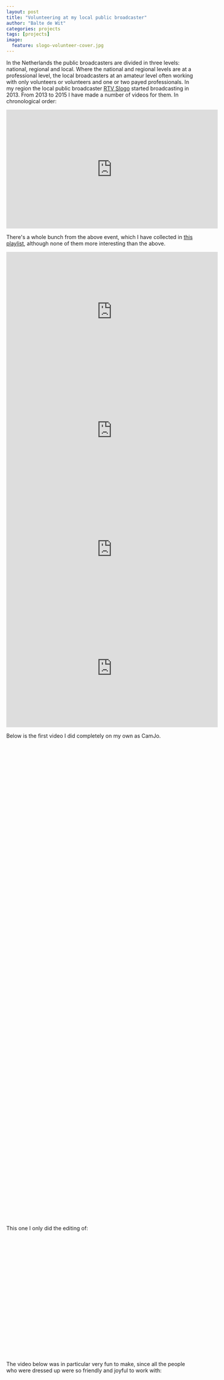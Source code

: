 ```yaml
---
layout: post
title: "Volunteering at my local public broadcaster"
author: "Balte de Wit"
categories: projects
tags: [projects]
image:
  feature: slogo-volunteer-cover.jpg
---
```


In the Netherlands the public broadcasters are divided in three levels: national, regional and local. Where the national and regional levels are at a professional level, the local broadcasters at an amateur level often working with only volunteers or volunteers and one or two payed professionals. In my region the local public broadcaster [RTV Slogo](http://rtvslogo.nl) started broadcasting in 2013. From 2013 to 2015 I have made a number of videos for them. In chronological order:

<iframe width="560" height="315" src="https://www.youtube-nocookie.com/embed/VsxY9FsaBfA" frameborder="0" gesture="media" allow="encrypted-media" allowfullscreen></iframe>

There's a whole bunch from the above event, which I have collected in [this playlist](https://www.youtube.com/playlist?list=PLPHGc_loh5M0pW8opXOuvsaaTTFVLNkpH), although none of them more interesting than the above.

<iframe width="560" height="315" src="https://www.youtube-nocookie.com/embed/z8AfIJp1dR4" frameborder="0" gesture="media" allow="encrypted-media" allowfullscreen></iframe>

<iframe width="560" height="315" src="https://www.youtube-nocookie.com/embed/9iWxOCVG4ak" frameborder="0" gesture="media" allow="encrypted-media" allowfullscreen></iframe>

<iframe width="560" height="315" src="https://www.youtube-nocookie.com/embed/09ZKJRmM6tA" frameborder="0" gesture="media" allow="encrypted-media" allowfullscreen></iframe>

<iframe width="560" height="315" src="https://www.youtube-nocookie.com/embed/AdAy1J2VjJw" frameborder="0" gesture="media" allow="encrypted-media" allowfullscreen></iframe>

Below is the first video I did completely on my own as CamJo.

<iframe width="560" height="315" src="https://www.youtube-nocookie.com/embed/5hmUhLTEt4g" frameborder="0" gesture="media" allow="encrypted-media" allowfullscreen></iframe>

<iframe width="560" height="315" src="https://www.youtube-nocookie.com/embed/5biaTusWD4g" frameborder="0" gesture="media" allow="encrypted-media" allowfullscreen></iframe>

<iframe width="560" height="315" src="https://www.youtube-nocookie.com/embed/fTRbpxcfgpk" frameborder="0" gesture="media" allow="encrypted-media" allowfullscreen></iframe>

<iframe width="560" height="315" src="https://www.youtube-nocookie.com/embed/Wy7_0Z07GW8" frameborder="0" gesture="media" allow="encrypted-media" allowfullscreen></iframe>

This one I only did the editing of:

<iframe width="560" height="315" src="https://www.youtube-nocookie.com/embed/9ivULyJBVfk" frameborder="0" gesture="media" allow="encrypted-media" allowfullscreen></iframe>

The video below was in particular very fun to make, since all the people who were dressed up were so friendly and joyful to work with:

<iframe width="560" height="315" src="https://www.youtube-nocookie.com/embed/i0NDGY_fNDQ" frameborder="0" gesture="media" allow="encrypted-media" allowfullscreen></iframe>

Below is the first live broadcast we did. The image quality is horrible, and the audio is just radio commentary. But hey, it *was* a first step.

<iframe width="560" height="315" src="https://www.youtube-nocookie.com/embed/ODVOpiWHgrs" frameborder="0" gesture="media" allow="encrypted-media" allowfullscreen></iframe>

My camera was broken, so there's only minor contributions on camera work in this one:

<iframe width="560" height="315" src="https://www.youtube-nocookie.com/embed/KmZM5Ns_A3U" frameborder="0" gesture="media" allow="encrypted-media" allowfullscreen></iframe>

The reporter in this video was so nice to work with. One of the issues I noticed is that most reporters (including this one) were used to doing radio reports, where they had to be very describing. They carried this over to television, which doesn't work as nicely.

<iframe width="560" height="315" src="https://www.youtube-nocookie.com/embed/A8_XCu2uKhI" frameborder="0" gesture="media" allow="encrypted-media" allowfullscreen></iframe>

Minor camera work:

<iframe width="560" height="315" src="https://www.youtube-nocookie.com/embed/3GL_rIDYpVI" frameborder="0" gesture="media" allow="encrypted-media" allowfullscreen></iframe>

This is one of the videos I am still the most proud of, and to this day is the second most popular video the broadcaster has produced. (there are others on the channel, but they are produced by commercial parties) This is also one of the few videos with journalistic value that was published on the same day as it was happening.

<iframe width="560" height="315" src="https://www.youtube-nocookie.com/embed/SdeKoWBRLYA" frameborder="0" gesture="media" allow="encrypted-media" allowfullscreen></iframe>

Only camerawork:

<iframe width="560" height="315" src="https://www.youtube-nocookie.com/embed/CrEbcmP4bnA" frameborder="0" gesture="media" allow="encrypted-media" allowfullscreen></iframe>

This is the last video I worked on (only camera work), and after this I fell out with the coordinator (who fell out with a lot of people there, and eventually was forced to leave by the board). I did work on live broadcasts which I will write up in a different post.

<iframe width="560" height="315" src="https://www.youtube-nocookie.com/embed/6sLgG2ibHns" frameborder="0" gesture="media" allow="encrypted-media" allowfullscreen></iframe>
